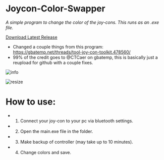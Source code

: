 # Joycon-Color-Swapper

*A simple program to change the color of the joy-cons. This runs as an .exe file.*

[Download Latest Release](https://github.com/CreatureDesu/joycon-color-swapper/releases/tag/release)

* Changed a couple things from this program: https://gbatemp.net/threads/tool-joy-con-toolkit.478560/
* 99% of the credit goes to @CTCaer on gbatemp, this is basically just a reupload for github with a couple fixes.

![info](https://user-images.githubusercontent.com/85678708/182126878-b2c1f917-4365-464f-b241-e68d6b67281a.png)

![resize](https://user-images.githubusercontent.com/85678708/182127539-97e40fc9-18c6-4c73-94ec-eade7c649bec.png)


# How to use:

+ 1. Connect your joy-con to your pc via bluetooth settings.
+ 2. Open the main.exe file in the folder.
+ 3. Make backup of controller (may take up to 10 minutes).
+ 4. Change colors and save.
